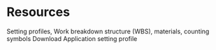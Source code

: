 # Resources

<card-summary>Setting profiles, Work breakdown structure (WBS), materials, counting symbols</card-summary>
Download <resource src="setting_profile.profile">Application setting profile</resource>  


